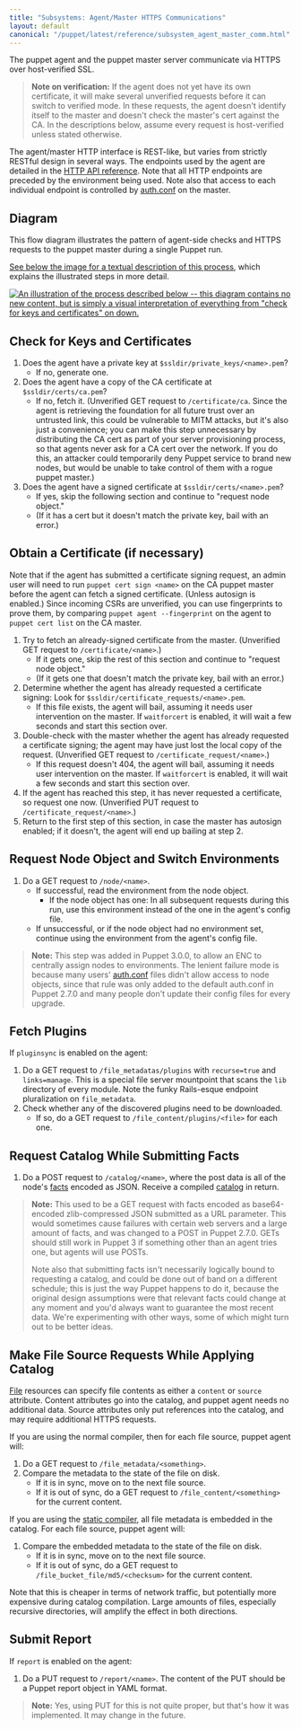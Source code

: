 ```yaml
---
title: "Subsystems: Agent/Master HTTPS Communications"
layout: default
canonical: "/puppet/latest/reference/subsystem_agent_master_comm.html"
---
```


[rest_api]: /guides/rest_api.html
[authconf]: /guides/rest_auth_conf.html
[facts]: ./lang_variables.html#facts-and-built-in-variables
[catalog]: ./lang_summary.html#compilation-and-catalogs
[file]: ./type.html#file
[static]: ./indirection.html#catalog



The puppet agent and the puppet master server communicate via HTTPS over host-verified SSL.

> **Note on verification:** If the agent does not yet have its own certificate, it will make several unverified requests before it can switch to verified mode. In these requests, the agent doesn't identify itself to the master and doesn't check the master's cert against the CA. In the descriptions below, assume every request is host-verified unless stated otherwise.

The agent/master HTTP interface is REST-like, but varies from strictly RESTful design in several ways. The endpoints used by the agent are detailed in the [HTTP API reference][rest_api]. Note that all HTTP endpoints are preceded by the environment being used. Note also that access to each individual endpoint is controlled by [auth.conf][authconf] on the master.

## Diagram

This flow diagram illustrates the pattern of agent-side checks and HTTPS requests to the puppet master during a single Puppet run.

[See below the image for a textual description of this process](#check-for-keys-and-certificates), which explains the illustrated steps in more detail.

[![An illustration of the process described below -- this diagram contains no new content, but is simply a visual interpretation of everything from "check for keys and certificates" on down.](./images/agent-master-https-sequence-small.gif)](./images/agent-master-https-sequence-large.gif)

## Check for Keys and Certificates

1. Does the agent have a private key at `$ssldir/private_keys/<name>.pem`?
    * If no, generate one.
2. Does the agent have a copy of the CA certificate at `$ssldir/certs/ca.pem`? 
    * If no, fetch it. (Unverified GET request to `/certificate/ca`. Since the agent is retrieving the foundation for all future trust over an untrusted link, this could be vulnerable to MITM attacks, but it's also just a convenience; you can make this step unnecessary by distributing the CA cert as part of your server provisioning process, so that agents never ask for a CA cert over the network. If you do this, an attacker could temporarily deny Puppet service to brand new nodes, but would be unable to take control of them with a rogue puppet master.)
3. Does the agent have a signed certificate at `$ssldir/certs/<name>.pem`?
    * If yes, skip the following section and continue to "request node object."
    * (If it has a cert but it doesn't match the private key, bail with an error.)

## Obtain a Certificate (if necessary)

Note that if the agent has submitted a certificate signing request, an admin user will need to run `puppet cert sign <name>` on the CA puppet master before the agent can fetch a signed certificate. (Unless autosign is enabled.) Since incoming CSRs are unverified, you can use fingerprints to prove them, by comparing `puppet agent --fingerprint` on the agent to `puppet cert list` on the CA master.

1. Try to fetch an already-signed certificate from the master. (Unverified GET request to `/certificate/<name>`.)
    * If it gets one, skip the rest of this section and continue to "request node object."
    * (If it gets one that doesn't match the private key, bail with an error.)
2. Determine whether the agent has already requested a certificate signing: Look for `$ssldir/certificate_requests/<name>.pem`.
    * If this file exists, the agent will bail, assuming it needs user intervention on the master. If `waitforcert` is enabled, it will wait a few seconds and start this section over.
3. Double-check with the master whether the agent has already requested a certificate signing; the agent may have just lost the local copy of the request. (Unverified GET request to `/certificate_request/<name>`.)
    * If this request doesn't 404, the agent will bail, assuming it needs user intervention on the master. If `waitforcert` is enabled, it will wait a few seconds and start this section over.
4. If the agent has reached this step, it has never requested a certificate, so request one now. (Unverified PUT request to `/certificate_request/<name>`.)
5. Return to the first step of this section, in case the master has autosign enabled; if it doesn't, the agent will end up bailing at step 2.

## Request Node Object and Switch Environments

1. Do a GET request to `/node/<name>`.
    * If successful, read the environment from the node object.
        * If the node object has one: In all subsequent requests during this run, use this environment instead of the one in the agent's config file.
    * If unsuccessful, or if the node object had no environment set, continue using the environment from the agent's config file.

> **Note:** This step was added in Puppet 3.0.0, to allow an ENC to centrally assign nodes to environments. The lenient failure mode is because many users' [auth.conf][authconf] files didn't allow access to node objects, since that rule was only added to the default auth.conf in Puppet 2.7.0 and many people don't update their config files for every upgrade.

## Fetch Plugins

If `pluginsync` is enabled on the agent:

1. Do a GET request to `/file_metadatas/plugins` with `recurse=true` and `links=manage`. This is a special file server mountpoint that scans the `lib` directory of every module. Note the funky Rails-esque endpoint pluralization on `file_metadata`.
2. Check whether any of the discovered plugins need to be downloaded.
    * If so, do a GET request to `/file_content/plugins/<file>` for each one.

## Request Catalog While Submitting Facts

1. Do a POST request to `/catalog/<name>`, where the post data is all of the node's [facts][] encoded as JSON. Receive a compiled [catalog][] in return.

> **Note:** This used to be a GET request with facts encoded as base64-encoded zlib-compressed JSON submitted as a URL parameter. This would sometimes cause failures with certain web servers and a large amount of facts, and was changed to a POST in Puppet 2.7.0. GETs should still work in Puppet 3 if something other than an agent tries one, but agents will use POSTs.
>
> Note also that submitting facts isn't necessarily logically bound to requesting a catalog, and could be done out of band on a different schedule; this is just the way Puppet happens to do it, because the original design assumptions were that relevant facts could change at any moment and you'd always want to guarantee the most recent data. We're experimenting with other ways, some of which might turn out to be better ideas.

## Make File Source Requests While Applying Catalog

[File][] resources can specify file contents as either a `content` or `source` attribute. Content attributes go into the catalog, and puppet agent needs no additional data. Source attributes only put references into the catalog, and may require additional HTTPS requests.

If you are using the normal compiler, then for each file source, puppet agent will:

1. Do a GET request to `/file_metadata/<something>`.
2. Compare the metadata to the state of the file on disk.
    * If it is in sync, move on to the next file source.
    * If it is out of sync, do a GET request to `/file_content/<something>` for the current content.

If you are using the [static compiler][static], all file metadata is embedded in the catalog. For each file source, puppet agent will:

1. Compare the embedded metadata to the state of the file on disk.
    * If it is in sync, move on to the next file source.
    * If it is out of sync, do a GET request to `/file_bucket_file/md5/<checksum>` for the current content.

Note that this is cheaper in terms of network traffic, but potentially more expensive during catalog compilation. Large amounts of files, especially recursive directories, will amplify the effect in both directions.

## Submit Report

If `report` is enabled on the agent:

1. Do a PUT request to `/report/<name>`. The content of the PUT should be a Puppet report object in YAML format.

> **Note:** Yes, using PUT for this is not quite proper, but that's how it was implemented. It may change in the future.
